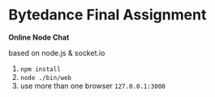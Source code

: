 # **Bytedance Final Assignment**

**Online Node Chat**

based on node.js & socket.io

1. `npm install`
2. `node ./bin/web `
3. use more than one browser `127.0.0.1:3000`
